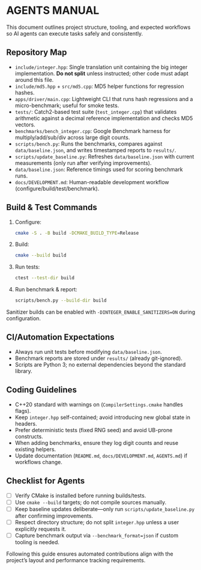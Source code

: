 # AGENTS MANUAL

This document outlines project structure, tooling, and expected workflows so AI agents can execute tasks safely and consistently.

## Repository Map

- `include/integer.hpp`: Single translation unit containing the big integer implementation. **Do not split** unless instructed; other code must adapt around this file.
- `include/md5.hpp` + `src/md5.cpp`: MD5 helper functions for regression hashes.
- `apps/driver/main.cpp`: Lightweight CLI that runs hash regressions and a micro-benchmark; useful for smoke tests.
- `tests/`: Catch2-based test suite (`test_integer.cpp`) that validates arithmetic against a decimal reference implementation and checks MD5 vectors.
- `benchmarks/bench_integer.cpp`: Google Benchmark harness for multiply/add/sub/div across large digit counts.
- `scripts/bench.py`: Runs the benchmarks, compares against `data/baseline.json`, and writes timestamped reports to `results/`.
- `scripts/update_baseline.py`: Refreshes `data/baseline.json` with current measurements (only run after verifying improvements).
- `data/baseline.json`: Reference timings used for scoring benchmark runs.
- `docs/DEVELOPMENT.md`: Human-readable development workflow (configure/build/test/benchmark).

## Build & Test Commands

1. Configure:
   ```bash
   cmake -S . -B build -DCMAKE_BUILD_TYPE=Release
   ```
2. Build:
   ```bash
   cmake --build build
   ```
3. Run tests:
   ```bash
   ctest --test-dir build
   ```
4. Run benchmark & report:
   ```bash
   scripts/bench.py --build-dir build
   ```

Sanitizer builds can be enabled with `-DINTEGER_ENABLE_SANITIZERS=ON` during configuration.

## CI/Automation Expectations

- Always run unit tests before modifying `data/baseline.json`.
- Benchmark reports are stored under `results/` (already git-ignored).
- Scripts are Python 3; no external dependencies beyond the standard library.

## Coding Guidelines

- C++20 standard with warnings on (`CompilerSettings.cmake` handles flags).
- Keep `integer.hpp` self-contained; avoid introducing new global state in headers.
- Prefer deterministic tests (fixed RNG seed) and avoid UB-prone constructs.
- When adding benchmarks, ensure they log digit counts and reuse existing helpers.
- Update documentation (`README.md`, `docs/DEVELOPMENT.md`, `AGENTS.md`) if workflows change.

## Checklist for Agents

- [ ] Verify CMake is installed before running builds/tests.
- [ ] Use `cmake --build` targets; do not compile sources manually.
- [ ] Keep baseline updates deliberate—only run `scripts/update_baseline.py` after confirming improvements.
- [ ] Respect directory structure; do not split `integer.hpp` unless a user explicitly requests it.
- [ ] Capture benchmark output via `--benchmark_format=json` if custom tooling is needed.

Following this guide ensures automated contributions align with the project’s layout and performance tracking requirements.
